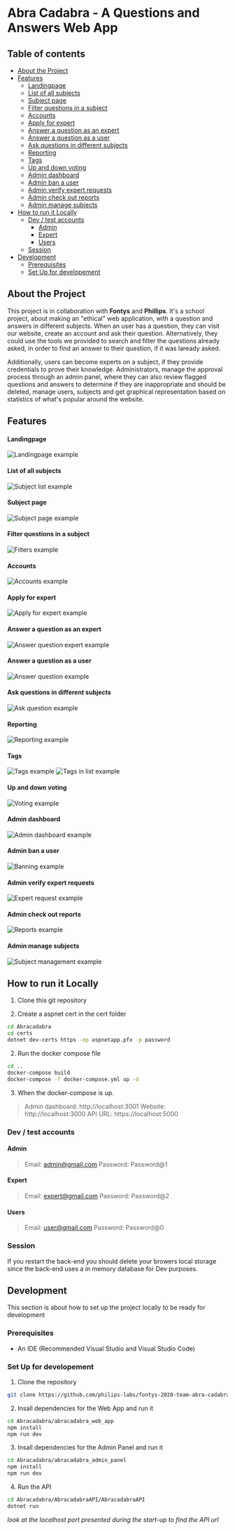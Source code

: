 # Abra Cadabra - A Questions and Answers Web App
## Table of contents
  - [About the Project](#about-the-project)
  - [Features](#features)
      - [Landingpage](#landingpage)
      - [List of all subjects](#list-of-all-subjects)
      - [Subject page](#subject-page)
      - [Filter questions in a subject](#filter-questions-in-a-subject)
      - [Accounts](#accounts)
      - [Apply for expert](#apply-for-expert)
      - [Answer a question as an expert](#answer-a-question-as-an-expert)
      - [Answer a question as a user](#answer-a-question-as-a-user)
      - [Ask questions in different subjects](#ask-questions-in-different-subjects)
      - [Reporting](#reporting)
      - [Tags](#tags)
      - [Up and down voting](#up-and-down-voting)
      - [Admin dashboard](#admin-dashboard)
      - [Admin ban a user](#admin-ban-a-user)
      - [Admin verify expert requests](#admin-verify-expert-requests)
      - [Admin check out reports](#admin-check-out-reports)
      - [Admin manage subjects](#admin-manage-subjects)
  - [How to run it Locally](#how-to-run-it-locally)
    - [Dev / test accounts](#dev--test-accounts)
      - [Admin](#admin)
      - [Expert](#expert)
      - [Users](#users)
    - [Session](#session)
  - [Development](#development)
    - [Prerequisites](#prerequisites)
    - [Set Up for developement](#set-up-for-developement)


## About the Project
This project is in collaboration with **Fontys** and **Phillips**. It's a school project, about making an "ethical" web application, with a question and answers in different subjects. When an user has a question, they can visit our website, create an account and ask their question. Alternatively, they could use the tools we provided to search and filter the questions already asked, in order to find an answer to their question, if it was laready asked. 

Additionally, users can become experts on a subject, if they provide credentials to prove their knowledge. Administrators, manage the approval process through an admin panel, where they can also review flagged questions and answers to determine if they are inappropriate and should be deleted, manage users, subjects and get graphical representation based on statistics of what's popular around the website.

## Features
#### Landingpage
![Landingpage example](https://github.com/philips-labs/fontys-2020-team-abra-cadabra/blob/master/Abracadabra_Docs/images/LandingPage.gif)
#### List of all subjects
![Subject list example](https://github.com/philips-labs/fontys-2020-team-abra-cadabra/blob/master/Abracadabra_Docs/images/SubjectList.gif)
#### Subject page
![Subject page example](https://github.com/philips-labs/fontys-2020-team-abra-cadabra/blob/master/Abracadabra_Docs/images/SubjectPage.gif)
#### Filter questions in a subject
![Filters example](https://github.com/philips-labs/fontys-2020-team-abra-cadabra/blob/master/Abracadabra_Docs/images/Filters.gif)
#### Accounts
![Accounts example](https://github.com/philips-labs/fontys-2020-team-abra-cadabra/blob/master/Abracadabra_Docs/images/Accounts.gif)
#### Apply for expert
![Apply for expert example](https://github.com/philips-labs/fontys-2020-team-abra-cadabra/blob/master/Abracadabra_Docs/images/ApplyForExpert.gif)
#### Answer a question as an expert
![Answer question expert example](https://github.com/philips-labs/fontys-2020-team-abra-cadabra/blob/master/Abracadabra_Docs/images/ExpertAnswer.gif)
#### Answer a question as a user
![Answer question example](https://github.com/philips-labs/fontys-2020-team-abra-cadabra/blob/master/Abracadabra_Docs/images/AnswerQuestion.gif)
#### Ask questions in different subjects
![Ask question example](https://github.com/philips-labs/fontys-2020-team-abra-cadabra/blob/master/Abracadabra_Docs/images/AskQuestion.gif)
#### Reporting
![Reporting example](https://github.com/philips-labs/fontys-2020-team-abra-cadabra/blob/master/Abracadabra_Docs/images/Reporting.gif)
#### Tags
![Tags example](https://github.com/philips-labs/fontys-2020-team-abra-cadabra/blob/master/Abracadabra_Docs/images/Tags.gif)
![Tags in list example](https://github.com/philips-labs/fontys-2020-team-abra-cadabra/blob/master/Abracadabra_Docs/images/TagInList.gif)
#### Up and down voting
![Voting example](https://github.com/philips-labs/fontys-2020-team-abra-cadabra/blob/master/Abracadabra_Docs/images/Voting.gif)
#### Admin dashboard
![Admin dashboard example](https://github.com/philips-labs/fontys-2020-team-abra-cadabra/blob/master/Abracadabra_Docs/images/AdminDashboardPage.gif)
#### Admin ban a user
![Banning example](https://github.com/philips-labs/fontys-2020-team-abra-cadabra/blob/master/Abracadabra_Docs/images/AdminBanUser.gif)
#### Admin verify expert requests
![Expert request example](https://github.com/philips-labs/fontys-2020-team-abra-cadabra/blob/master/Abracadabra_Docs/images/AdminExpert.gif)
#### Admin check out reports
![Reports example](https://github.com/philips-labs/fontys-2020-team-abra-cadabra/blob/master/Abracadabra_Docs/images/AdminReports.gif)
#### Admin manage subjects
![Subject management example](https://github.com/philips-labs/fontys-2020-team-abra-cadabra/blob/master/Abracadabra_Docs/images/AdminSubject.gif)
## How to run it Locally

1. Clone this git repository

2. Create a aspnet cert in the cert folder

```bash
cd Abracadabra
cd certs
dotnet dev-certs https -ep aspnetapp.pfx -p password
```
2. Run the docker compose file
```bash
cd ..
docker-compose build
docker-compose -f docker-compose.yml up -d
```

3. When the docker-compose is up.

>Admin dashboard: http://localhost:3001
>Website: http://localhost:3000
>API URL: https://localhost:5000

### Dev / test accounts
#### Admin
>Email: admin@gmail.com
>Password: Password@1
#### Expert
>Email: expert@gmail.com
>Password: Password@2
#### Users
>Email: user@gmail.com
>Password: Password@0

### Session
If you restart the back-end you should delete your browers local storage since the back-end uses a in memory database for Dev purposes.

## Development
This section is about how to set up the project locally to be ready for development

### Prerequisites
 * An IDE (Recommended Visual Studio and Visual Studio Code)

### Set Up for developement
1. Clone the repository
```bash
git clone https://github.com/philips-labs/fontys-2020-team-abra-cadabra
```
2. Insall dependencies for the Web App and run it
```bash
cd Abracadabra/abracadabra_web_app
npm install
npm run dev
```
3. Insall dependencies for the Admin Panel and run it
```bash
cd Abracadabra/abracadabra_admin_panel
npm install
npm run dev
```
4. Run the API
```bash
cd Abracadabra/AbracadabraAPI/AbracadabraAPI
dotnet run
```
*look at the localhost port presented during the start-up to find the API url*
